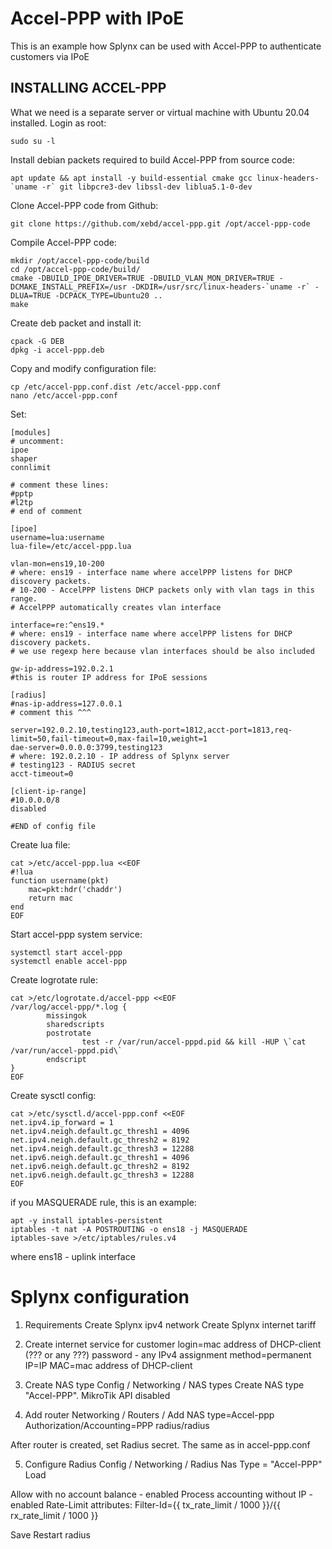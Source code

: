 # Accel-PPP with IPoE

This is an example how Splynx can be used with Accel-PPP to authenticate customers via IPoE

## INSTALLING ACCEL-PPP

What we need is a separate server or virtual machine with Ubuntu 20.04 installed.
Login as root:

```
sudo su -l
```

Install debian packets required to build Accel-PPP from source code:

```
apt update && apt install -y build-essential cmake gcc linux-headers-`uname -r` git libpcre3-dev libssl-dev liblua5.1-0-dev
```

Clone Accel-PPP code from Github:

```
git clone https://github.com/xebd/accel-ppp.git /opt/accel-ppp-code
```

Compile Accel-PPP code:

```
mkdir /opt/accel-ppp-code/build
cd /opt/accel-ppp-code/build/
cmake -DBUILD_IPOE_DRIVER=TRUE -DBUILD_VLAN_MON_DRIVER=TRUE -DCMAKE_INSTALL_PREFIX=/usr -DKDIR=/usr/src/linux-headers-`uname -r` -DLUA=TRUE -DCPACK_TYPE=Ubuntu20 ..
make
```

Create deb packet and install it:

```
cpack -G DEB
dpkg -i accel-ppp.deb
```

Copy and modify configuration file:

```
cp /etc/accel-ppp.conf.dist /etc/accel-ppp.conf
nano /etc/accel-ppp.conf
```

Set:

```
[modules]
# uncomment:
ipoe
shaper
connlimit

# comment these lines:
#pptp
#l2tp
# end of comment

[ipoe]
username=lua:username
lua-file=/etc/accel-ppp.lua

vlan-mon=ens19,10-200
# where: ens19 - interface name where accelPPP listens for DHCP discovery packets.
# 10-200 - AccelPPP listens DHCP packets only with vlan tags in this range.
# AccelPPP automatically creates vlan interface

interface=re:^ens19.*
# where: ens19 - interface name where accelPPP listens for DHCP discovery packets.
# we use regexp here because vlan interfaces should be also included

gw-ip-address=192.0.2.1
#this is router IP address for IPoE sessions

[radius]
#nas-ip-address=127.0.0.1
# comment this ^^^

server=192.0.2.10,testing123,auth-port=1812,acct-port=1813,req-limit=50,fail-timeout=0,max-fail=10,weight=1
dae-server=0.0.0.0:3799,testing123
# where: 192.0.2.10 - IP address of Splynx server
# testing123 - RADIUS secret
acct-timeout=0

[client-ip-range]
#10.0.0.0/8
disabled

#END of config file
```

Create lua file:

```
cat >/etc/accel-ppp.lua <<EOF
#!lua
function username(pkt)
    mac=pkt:hdr('chaddr')
    return mac
end
EOF
```

Start accel-ppp system service:

```
systemctl start accel-ppp
systemctl enable accel-ppp
```

Create logrotate rule:

```
cat >/etc/logrotate.d/accel-ppp <<EOF
/var/log/accel-ppp/*.log {
        missingok
        sharedscripts
        postrotate
                test -r /var/run/accel-pppd.pid && kill -HUP \`cat /var/run/accel-pppd.pid\`
        endscript
}
EOF
```

Create sysctl config:

```
cat >/etc/sysctl.d/accel-ppp.conf <<EOF
net.ipv4.ip_forward = 1
net.ipv4.neigh.default.gc_thresh1 = 4096
net.ipv4.neigh.default.gc_thresh2 = 8192
net.ipv4.neigh.default.gc_thresh3 = 12288
net.ipv6.neigh.default.gc_thresh1 = 4096
net.ipv6.neigh.default.gc_thresh2 = 8192
net.ipv6.neigh.default.gc_thresh3 = 12288
EOF
```

if you MASQUERADE rule, this is an example:

```
apt -y install iptables-persistent
iptables -t nat -A POSTROUTING -o ens18 -j MASQUERADE
iptables-save >/etc/iptables/rules.v4
```

where ens18 - uplink interface

# Splynx configuration

1. Requirements
   Create Splynx ipv4 network
   Create Splynx internet tariff

2. Create internet service for customer
   login=mac address of DHCP-client (??? or any ???)
   password - any
   IPv4 assignment method=permanent
   IP=IP
   MAC=mac address of DHCP-client

3. Create NAS type
   Config / Networking / NAS types
   Create NAS type "Accel-PPP". MikroTik API disabled

4. Add router
   Networking / Routers / Add
   NAS type=Accel-ppp
   Authorization/Accounting=PPP radius/radius

After router is created, set Radius secret. The same as in accel-ppp.conf

5. Configure Radius
   Config / Networking / Radius
   Nas Type = "Accel-PPP"
   Load

Allow with no account balance - enabled
Process accounting without IP - enabled
Rate-Limit attributes: Filter-Id={{ tx_rate_limit / 1000 }}/{{ rx_rate_limit / 1000 }}

Save
Restart radius

